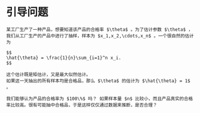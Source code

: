 # 引导问题

`````{prf:example}
某工厂生产了一种产品，想要知道该产品的合格率 $\theta$ 。为了估计参数 $\theta$ ，我们从工厂生产的产品中进行了抽样，样本为 $x_1,x_2,\cdots,x_n$ 。一个很自然的估计为

$$
\hat{\theta} = \frac{1}{n}\sum_{i=1}^n x_i.
$$

这个估计既是矩估计，又是最大似然估计。
如果这一天抽出的所有样本均是合格品，那么 $\theta$ 的估计为 $\hat{\theta} = 1$ 。
`````

```{admonition} Question
我们能够认为产品的合格率为 $100\%$ 吗？ 如果样本量 $n$ 比较小，而且产品真实的合格率比较高。很有可能抽中合格品，于是这样仅仅通过数据来推断，是否合理？
```